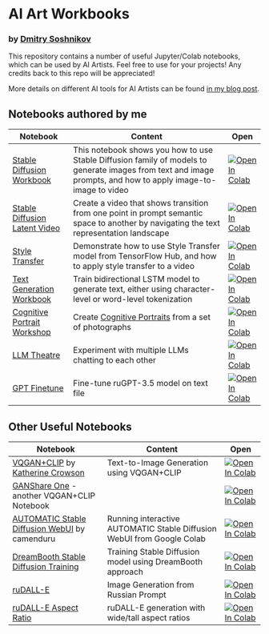 # AI Art Workbooks
### by [Dmitry Soshnikov](http://soshnikov.com)

This repository contains a number of useful Jupyter/Colab notebooks, which can be used by AI Artists. Feel free to use for your projects! Any credits back to this repo will be appreciated!

More details on different AI tools for AI Artists can be found [in my blog post](https://soshnikov.com/scienceart/how-to-use-stable-diffusion-ru/).

## Notebooks authored by me

Notebook | Content | Open
---------|---------|-----
[Stable Diffusion Workbook](StableDiffusionWorkbook.ipynb) | This notebook shows you how to use Stable Diffusion family of models to generate images from text and image prompts, and how to apply image-to-image to video | [![Open In Colab](https://colab.research.google.com/assets/colab-badge.svg)](https://colab.research.google.com/github/shwars/AI_Art_Workbooks/blob/main/StableDiffusionWorkbook.ipynb)
[Stable Diffusion Latent Video](StableDiffusionLatentVideo.ipynb) | Create a video that shows transition from one point in prompt semantic space to another by navigating the text representation landscape | [![Open In Colab](https://colab.research.google.com/assets/colab-badge.svg)](https://colab.research.google.com/github/shwars/AI_Art_Workbooks/blob/main/StableDiffusionLatentVideo.ipynb)
[Style Transfer](StyleTransfer.ipynb) | Demonstrate how to use Style Transfer model from TensorFlow Hub, and how to apply style transfer to a video | [![Open In Colab](https://colab.research.google.com/assets/colab-badge.svg)](https://colab.research.google.com/github/shwars/AI_Art_Workbooks/blob/main/StyleTransfer.ipynb)
[Text Generation Workbook](TextGenerationWorkbook.ipynb) | Train bidirectional LSTM model to generate text, either using character-level or word-level tokenization | [![Open In Colab](https://colab.research.google.com/assets/colab-badge.svg)](https://colab.research.google.com/github/shwars/AI_Art_Workbooks/blob/main/TextGenerationWorkbook.ipynb)
[Cognitive Portrait Workshop](http://github.com/shwars/CognitivePortraitWorkshop) | Create [Cognitive Portraits](https://soshnikov.com/art/peopleblending/) from a set of photographs | [![Open In Colab](https://colab.research.google.com/assets/colab-badge.svg)](https://colab.research.google.com/github/shwars/CognitivePortraitWorkshop/blob/main/CognitivePortraitWorkshop.ipynb)
[LLM Theatre](LLM_Theatre.ipynb) | Experiment with multiple LLMs chatting to each other | [![Open In Colab](https://colab.research.google.com/assets/colab-badge.svg)](https://colab.research.google.com/github/shwars/AI_Art_Workbooks/blob/main/LLM_Theatre.ipynb)
[GPT Finetune](GPT_Finetune.ipynb) | Fine-tune ruGPT-3.5 model on text file | [![Open In Colab](https://colab.research.google.com/assets/colab-badge.svg)](https://colab.research.google.com/github/shwars/AI_Art_Workbooks/blob/main/GPT_Finetune.ipynb)

## Other Useful Notebooks

Notebook | Content | Open
---------|---------|-----
[VQGAN+CLIP](http://github.com/justinjohn0306/VQGAN-CLIP) by [Katherine Crowson](https://github.com/crowsonkb) | Text-to-Image Generation using VQGAN+CLIP | [![Open In Colab](https://colab.research.google.com/assets/colab-badge.svg)](https://colab.research.google.com/github/justinjohn0306/VQGAN-CLIP/blob/main/VQGAN%2BCLIP(Updated).ipynb#scrollTo=ZdlpRFL8UAlW)
[GANShare One](http://github.com/robgon-art/GANshare) - another VQGAN+CLIP Notebook | | [![Open In Colab](https://colab.research.google.com/assets/colab-badge.svg)](https://colab.research.google.com/github/robgon-art/GANshare/blob/main/GANshare_One.ipynb)
[AUTOMATIC Stable Diffusion WebUI](https://github.com/camenduru/stable-diffusion-webui-colab) by camenduru | Running interactive AUTOMATIC Stable Diffusion WebUI from Google Colab | [![Open In Colab](https://colab.research.google.com/assets/colab-badge.svg)](https://colab.research.google.com/github/camenduru/stable-diffusion-webui-colab/blob/main/stable/stable_diffusion_1_5_webui_colab.ipynb)
[DreamBooth Stable Diffusion Training](http://github.com/ShivamShrirao/diffusers/blob/main/examples/dreambooth/) | Training Stable Diffusion model using DreamBooth approach | [![Open In Colab](https://colab.research.google.com/assets/colab-badge.svg)](https://colab.research.google.com/github/ShivamShrirao/diffusers/blob/main/examples/dreambooth/DreamBooth_Stable_Diffusion.ipynb)
[ruDALL-E](https://github.com/ai-forever/ru-dalle) | Image Generation from Russian Prompt | [![Open In Colab](https://colab.research.google.com/assets/colab-badge.svg)](https://colab.research.google.com/drive/1RztuaPetwz-QGHHpwlE5WAp3J3Ss70_4?usp=sharing)
[ruDALL-E Aspect Ratio](https://github.com/shonenkov-AI/rudalle-aspect-ratio) | ruDALL-E generation with wide/tall aspect ratios | [![Open In Colab](https://colab.research.google.com/assets/colab-badge.svg)](https://colab.research.google.com/drive/124zC1w2qHR1ijfEPQVvLccLRBLD_3duG?usp=sharing)
